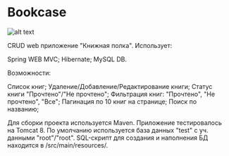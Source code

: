 <h1>Bookcase</h1>

![alt text](books/1.PNG)

CRUD web приложение "Книжная полка". Использует:

Spring WEB MVC;
Hibernate;
MySQL DB.

Возможности:

Список книг;
Удаление/Добавление/Редактирование книги;
Статус книги "Прочтено"/"Не прочтено";
Фильтрация книг: "Прочтено", "Не прочтено", "Все";
Пагинация по 10 книг на странице;
Поиск по названию;

Для сборки проекта используется Maven. Приложение тестировалось на Tomcat 8. По умолчанию используется база данных "test" с уч. данными "root"/"root". SQL-скрипт для создания и наполнения БД находится в /src/main/resources/.
